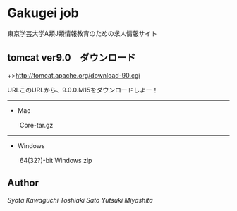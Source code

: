 # Gakugei job
東京学芸大学A類J類情報教育のための求人情報サイト
## tomcat ver9.0　ダウンロード
+>http://tomcat.apache.org/download-90.cgi
 
URLこのURLから、9.0.0.M15をダウンロードしよー！
***
 
- Mac
 
　　Core-tar.gz
 
***
- Windows
 
　　64(32?)-bit Windows zip

## Author
_Syota_ _Kawaguchi_
_Toshiaki_ _Sato_ 
_Yutsuki_ _Miyashita_
